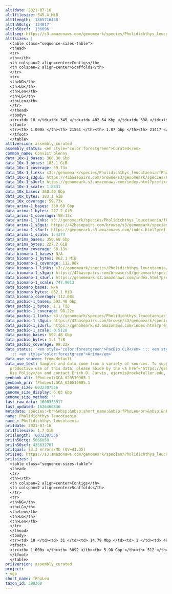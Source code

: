 ```yaml
---
alt1date: 2021-07-16
alt1filesize: 545.4 MiB
alt1length: '1865716438'
alt1n50ctg: '134817'
alt1n50scf: '136096'
alt1seq: https://s3.amazonaws.com/genomeark/species/Pholidichthys_leucotaenia/fPhoLeu1/assembly_curated/fPhoLeu1.alt.cur.20210716.fasta.gz
alt1sizes: |
  <table class="sequence-sizes-table">
  <thead>
  <tr>
  <th></th>
  <th colspan=2 align=center>Contigs</th>
  <th colspan=2 align=center>Scaffolds</th>
  </tr>
  <tr>
  <th>NG</th>
  <th>LG</th>
  <th>Len</th>
  <th>LG</th>
  <th>Len</th>
  </tr>
  </thead>
  <tbody>
  <tr><td> 10 </td><td> 345 </td><td> 402.64 Kbp </td><td> 338 </td><td> 407.13 Kbp </td></tr><tr><td> 20 </td><td> 894 </td><td> 292.31 Kbp </td><td> 881 </td><td> 295.16 Kbp </td></tr><tr><td> 30 </td><td> 1627 </td><td> 223.33 Kbp </td><td> 1607 </td><td> 225.41 Kbp </td></tr><tr><td> 40 </td><td> 2577 </td><td> 173.94 Kbp </td><td> 2548 </td><td> 175.64 Kbp </td></tr><tr style="background-color:#cccccc;"><td> 50 </td><td> 3800 </td><td> 134.82 Kbp </td><td> 3760 </td><td> 136.10 Kbp </td></tr><tr><td> 60 </td><td> 5378 </td><td> 103.86 Kbp </td><td> 5325 </td><td> 104.65 Kbp </td></tr><tr><td> 70 </td><td> 7466 </td><td> 77.06 Kbp </td><td> 7396 </td><td> 77.67 Kbp </td></tr><tr><td> 80 </td><td> 10324 </td><td> 55.33 Kbp </td><td> 10232 </td><td> 55.73 Kbp </td></tr><tr><td> 90 </td><td> 14419 </td><td> 37.83 Kbp </td><td> 14306 </td><td> 37.98 Kbp </td></tr><tr><td> 100 </td><td> 21560 </td><td> 203  bp </td><td> 21416 </td><td> 203  bp </td></tr></tbody>
  <tfoot>
  <tr><th> 1.000x </th><th> 21561 </th><th> 1.87 Gbp </th><th> 21417 </th><th> 1.87 Gbp </th></tr>
  </tfoot>
  </table>
alt1version: assembly_curated
assembly_status: <em style="color:forestgreen">Curated</em>
common_name: Convict blenny
data_10x-1_bases: 360.30 Gbp
data_10x-1_bytes: 183.1 GiB
data_10x-1_coverage: 59.73x
data_10x-1_links: s3://genomeark/species/Pholidichthys_leucotaenia/fPhoLeu1/genomic_data/10x/<br>
data_10x-1_s3gui: https://42basepairs.com/browse/s3/genomeark/species/Pholidichthys_leucotaenia/fPhoLeu1/genomic_data/10x/
data_10x-1_s3url: https://genomeark.s3.amazonaws.com/index.html?prefix=species/Pholidichthys_leucotaenia/fPhoLeu1/genomic_data/10x/
data_10x-1_scale: 1.8331
data_10x_bases: 360.30 Gbp
data_10x_bytes: 183.1 GiB
data_10x_coverage: 59.73x
data_arima-1_bases: 350.68 Gbp
data_arima-1_bytes: 227.2 GiB
data_arima-1_coverage: 58.13x
data_arima-1_links: s3://genomeark/species/Pholidichthys_leucotaenia/fPhoLeu1/genomic_data/arima/<br>
data_arima-1_s3gui: https://42basepairs.com/browse/s3/genomeark/species/Pholidichthys_leucotaenia/fPhoLeu1/genomic_data/arima/
data_arima-1_s3url: https://genomeark.s3.amazonaws.com/index.html?prefix=species/Pholidichthys_leucotaenia/fPhoLeu1/genomic_data/arima/
data_arima-1_scale: 1.4374
data_arima_bases: 350.68 Gbp
data_arima_bytes: 227.2 GiB
data_arima_coverage: 58.13x
data_bionano-1_bases: N/A
data_bionano-1_bytes: 862.1 MiB
data_bionano-1_coverage: 112.08x
data_bionano-1_links: s3://genomeark/species/Pholidichthys_leucotaenia/fPhoLeu1/genomic_data/bionano/<br>
data_bionano-1_s3gui: https://42basepairs.com/browse/s3/genomeark/species/Pholidichthys_leucotaenia/fPhoLeu1/genomic_data/bionano/
data_bionano-1_s3url: https://genomeark.s3.amazonaws.com/index.html?prefix=species/Pholidichthys_leucotaenia/fPhoLeu1/genomic_data/bionano/
data_bionano-1_scale: 747.9013
data_bionano_bases: N/A
data_bionano_bytes: 862.1 MiB
data_bionano_coverage: 112.08x
data_pacbio-1_bases: 592.48 Gbp
data_pacbio-1_bytes: 1.1 TiB
data_pacbio-1_coverage: 98.22x
data_pacbio-1_links: s3://genomeark/species/Pholidichthys_leucotaenia/fPhoLeu1/genomic_data/pacbio/<br>
data_pacbio-1_s3gui: https://42basepairs.com/browse/s3/genomeark/species/Pholidichthys_leucotaenia/fPhoLeu1/genomic_data/pacbio/
data_pacbio-1_s3url: https://genomeark.s3.amazonaws.com/index.html?prefix=species/Pholidichthys_leucotaenia/fPhoLeu1/genomic_data/pacbio/
data_pacbio-1_scale: 0.5128
data_pacbio_bases: 592.48 Gbp
data_pacbio_bytes: 1.1 TiB
data_pacbio_coverage: 98.22x
data_status: '<em style="color:forestgreen">PacBio CLR</em> ::: <em style="color:forestgreen">10x</em>
  ::: <em style="color:forestgreen">Arima</em>'
data_use_source: from-default
data_use_text: Samples and data come from a variety of sources. To support fair and
  productive use of this data, please abide by the <a href="https://genome10k.soe.ucsc.edu/data-use-policies/">Data
  Use Policy</a> and contact Erich D. Jarvis, ejarvis@rockefeller.edu, with any questions.
genbank_alt: fPhoLeu1:GCA_020510965.1
genbank_pri: fPhoLeu1:GCA_020510985.1
genome_size: 6032307556
genome_size_display: 6.03 Gbp
genome_size_method: ''
last_raw_data: 1600353917
last_updated: 1626466846
metadata: species:<br>&nbsp;&nbsp;short_name:&nbsp;fPhoLeu<br>&nbsp;&nbsp;name:&nbsp;Pholidichthys&nbsp;leucotaenia<br>&nbsp;&nbsp;taxon_id:&nbsp;390368<br>&nbsp;&nbsp;common_name:&nbsp;Convict&nbsp;blenny&nbsp;<br>&nbsp;&nbsp;order:<br>&nbsp;&nbsp;&nbsp;&nbsp;name:&nbsp;Cichliformes<br>&nbsp;&nbsp;family:<br>&nbsp;&nbsp;&nbsp;&nbsp;name:&nbsp;Pholidichthyidae<br>&nbsp;&nbsp;individuals:<br>&nbsp;&nbsp;&nbsp;&nbsp;-&nbsp;short_name:&nbsp;fPhoLeu1<br>&nbsp;&nbsp;project:&nbsp;[&nbsp;vgp&nbsp;]<br>
name: Pholidichthys leucotaenia
name_: Pholidichthys_leucotaenia
pri1date: 2021-07-16
pri1filesize: 1.7 GiB
pri1length: '6032307556'
pri1n50ctg: 5866050
pri1n50scf: 435632707
pri1qual: 73.3 errors/Mb (QV=41.35)
pri1seq: https://s3.amazonaws.com/genomeark/species/Pholidichthys_leucotaenia/fPhoLeu1/assembly_curated/fPhoLeu1.pri.cur.20210716.fasta.gz
pri1sizes: |
  <table class="sequence-sizes-table">
  <thead>
  <tr>
  <th></th>
  <th colspan=2 align=center>Contigs</th>
  <th colspan=2 align=center>Scaffolds</th>
  </tr>
  <tr>
  <th>NG</th>
  <th>LG</th>
  <th>Len</th>
  <th>LG</th>
  <th>Len</th>
  </tr>
  </thead>
  <tbody>
  <tr><td> 10 </td><td> 31 </td><td> 14.79 Mbp </td><td> 1 </td><td> 492.90 Mbp </td></tr><tr><td> 20 </td><td> 79 </td><td> 11.01 Mbp </td><td> 2 </td><td> 492.01 Mbp </td></tr><tr><td> 30 </td><td> 139 </td><td> 9.16 Mbp </td><td> 3 </td><td> 481.60 Mbp </td></tr><tr><td> 40 </td><td> 212 </td><td> 7.38 Mbp </td><td> 4 </td><td> 467.51 Mbp </td></tr><tr style="background-color:#cccccc;"><td> 50 </td><td> 303 </td><td style="background-color:#88ff88;"> 5.87 Mbp </td><td> 6 </td><td style="background-color:#88ff88;"> 435.63 Mbp </td></tr><tr><td> 60 </td><td> 415 </td><td> 4.78 Mbp </td><td> 7 </td><td> 429.46 Mbp </td></tr><tr><td> 70 </td><td> 560 </td><td> 3.58 Mbp </td><td> 9 </td><td> 358.93 Mbp </td></tr><tr><td> 80 </td><td> 758 </td><td> 2.56 Mbp </td><td> 10 </td><td> 333.31 Mbp </td></tr><tr><td> 90 </td><td> 1067 </td><td> 1.41 Mbp </td><td> 12 </td><td> 306.32 Mbp </td></tr><tr><td> 100 </td><td> 3091 </td><td> 55  bp </td><td> 511 </td><td> 766  bp </td></tr></tbody>
  <tfoot>
  <tr><th> 1.000x </th><th> 3092 </th><th> 5.98 Gbp </th><th> 512 </th><th> 6.03 Gbp </th></tr>
  </tfoot>
  </table>
pri1version: assembly_curated
project:
- vgp
short_name: fPhoLeu
taxon_id: 390368
---
```

